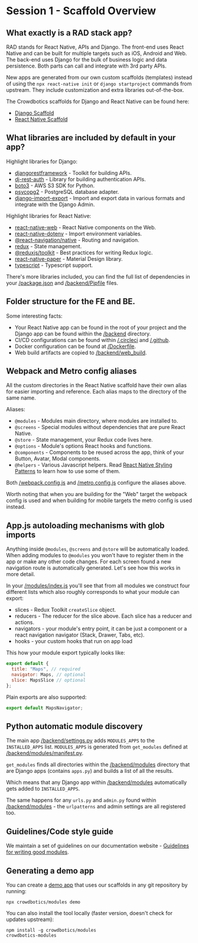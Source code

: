 # Session 1 - Scaffold Overview

## What exactly is a RAD stack app?

RAD stands for React Native, APIs and Django. The front-end uses React Native and can be built for multiple targets such as iOS, Android and Web.
The back-end uses Django for the bulk of business logic and data persistence. Both parts can call and integrate with 3rd party APIs.

New apps are generated from our own custom scaffolds (templates) instead of using the `npx react-native init` or `django startproject` commands from upstream. They include customization and extra libraries out-of-the-box.

The Crowdbotics scaffolds for Django and React Native can be found here:
- [Django Scaffold](https://github.com/crowdbotics/django-scaffold/)
- [React Native Scaffold](https://github.com/crowdbotics/react-native-scaffold/)

## What libraries are included by default in your app?

Highlight libraries for Django:
- [djangorestframework](https://pypi.org/project/djangorestframework/) - Toolkit for building APIs.
- [dj-rest-auth](https://pypi.org/project/dj-rest-auth/) - Library for building authentication APIs.
- [boto3](https://pypi.org/project/boto3/) - AWS S3 SDK for Python.
- [psycopg2](https://pypi.org/project/psycopg2/) - PostgreSQL database adapter.
- [django-import-export](https://pypi.org/project/django-import-export/) - Import and export data in various formats and integrate with the Django Admin.

Highlight libraries for React Native:
- [react-native-web](https://www.npmjs.com/package/react-native-web) - React Native components on the Web.
- [react-native-dotenv](https://www.npmjs.com/package/react-native-dotenv) - Import environment variables.
- [@react-navigation/native](https://www.npmjs.com/package/@react-navigation/native) - Routing and navigation.
- [redux](https://www.npmjs.com/package/redux) - State management.
- [@reduxjs/toolkit](https://www.npmjs.com/package/@reduxjs/toolkit) - Best practices for writing Redux logic.
- [react-native-paper](https://www.npmjs.com/package/react-native-paper) - Material Design library.
- [typescript](https://www.npmjs.com/package/typescript) - Typescript support.

There's more libraries included, you can find the full list of dependencies in your [/package.json](/package.json) and [/backend/Pipfile](/demo/backend/Pipfile) files.

## Folder structure for the FE and BE.

Some interesting facts:
- Your React Native app can be found in the root of your project and the Django app can be found within the [/backend](/demo/backend) directory.
- CI/CD configurations can be found within [/.circleci](/demo/.circleci) and [/.github](/demo/.github).
- Docker configuration can be found at [/Dockerfile](/demo/Dockerfile).
- Web build artifacts are copied to [/backend/web_build](/demo/backend/web_build).

## Webpack and Metro config aliases

All the custom directories in the React Native scaffold have their own alias for easier importing and reference. Each alias maps to the directory of the same name.

Aliases:
- `@modules` - Modules main directory, where modules are installed to.
- `@screens` - Special modules without dependencies that are pure React Native.
- `@store` - State management, your Redux code lives here.
- `@options` - Module's options React hooks and functions.
- `@components` - Components to be reused across the app, think of your Button, Avatar, Modal components.
- `@helpers` - Various Javascript helpers. Read [React Native Styling Patterns](https://docs.crowdbotics.com/react-native-styling-patterns) to learn how to use some of them.

Both [/webpack.config.js](/demo/webpack.config.js) and [/metro.config.js](/demo/metro.config.js) configure the aliases above.

Worth noting that when you are building for the "Web" target the webpack config is used and when building for mobile targets the metro config is used instead.

## App.js autoloading mechanisms with glob imports

Anything inside `@modules`, `@screens` and `@store` will be automatically loaded. When adding modules to `@modules` you won't have to register them in the app or make any other code changes. For each screen found a new navigation route is automatically generated. Let's see how this works in more detail.

In your [/modules/index.js](/demo/modules/index.js) you'll see that from all modules we construct four different lists which also roughly corresponds to what your module can export:
- slices - Redux Toolkit `createSlice` object.
- reducers - The reducer for the slice above. Each slice has a reducer and actions.
- navigators - your module's entry point, it can be just a component or a react navigation navigator (Stack, Drawer, Tabs, etc).
- hooks - your custom hooks that run on app load

This how your module export typically looks like:
```javascript
export default {
  title: "Maps", // required
  navigator: Maps, // optional
  slice: MapsSlice // optional
};
```

Plain exports are also supported:
```javascript
export default MapsNavigator;
```

## Python automatic module discovery

The main app [/backend/settings.py](/demo/backend/demo/settings.py) adds `MODULES_APPS` to the `INSTALLED_APPS` list. `MODULES_APPS` is generated from `get_modules` defined at [/backend/modules/manifest.py](/demo/backend/modules/manifest.py).

`get_modules` finds all directories within the [/backend/modules](/demo/backend/modules) directory that are Django apps (contains `apps.py`) and builds a list of all the results.

Which means that any Django app within [/backend/modules](/demo/backend/modules) automatically gets added to `INSTALLED_APPS`.

The same happens for any `urls.py` and `admin.py` found within [/backend/modules](/demo/backend/modules) - the `urlpatterns` and admin settings are all registered too.

## Guidelines/Code style guide

We maintain a set of guidelines on our documentation website - [Guidelines for writing good modules](https://docs.crowdbotics.com/authoring-modules#8485550627404b119743b983b32c14ed).

## Generating a demo app

You can create a [demo app](/demo) that uses our scaffolds in any git repository by running:
```shell
npx crowdbotics/modules demo
```

You can also install the tool locally (faster version, doesn't check for updates upstream):
```shell
npm install -g crowdbotics/modules
crowdbotics-modules
```
